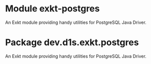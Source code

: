 # Module exkt-postgres
An Exkt module providing handy utilities for PostgreSQL Java Driver.

# Package dev.d1s.exkt.postgres
An Exkt module providing handy utilities for PostgreSQL Java Driver.